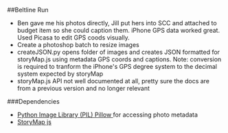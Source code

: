 ##Beltline Run
- Ben gave me his photos directly, Jill put hers into SCC and attached to budget item so she could caption them. iPhone GPS data worked great. Used Picasa to edit GPS coods visually.
- Create a photoshop batch to resize images
- createJSON.py opens folder of images and creates JSON formatted for storyMap.js using metadata GPS coords and captions. Note: conversion is required to tranform the iPhone's GPS degree system to the decimal system expected by storyMap
- storyMap.js API not well documented at all, pretty sure the docs are from a previous version and no longer relevant


###Dependencies
 - <a href="https://github.com/python-imaging/Pillow" target="_blank">Python Image Library (PIL) Pillow </a> for accessing photo metadata
 - <a href="http://cdn.knightlab.com/libs/storymapjs/latest/js/storymap-min.js" target="_blank">StoryMap js</a>
 